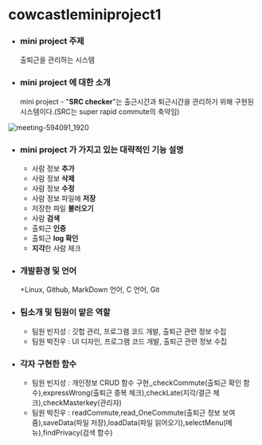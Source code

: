 # cowcastleminiproject1

+ ### mini project 주제
  출퇴근을 관리하는 시스템

+ ### mini project 에 대한 소개
  mini project - "**SRC checker**"는 출근시간과 퇴근시간을 관리하기 위해 구현된 시스템이다.(SRC는 super rapid commute의 축약임)

![meeting-594091_1920](https://user-images.githubusercontent.com/104507267/166092647-9c2ef149-9aa5-4fab-b361-8e2dba1ce23a.jpg)

+ ### mini project 가 가지고 있는 대략적인 기능 설명
  + 사람 정보 **추가**
  + 사람 정보 **삭제**
  + 사람 정보 **수정**
  + 사람 정보 파일에 **저장**
  + 저장한 파일 **불러오기**
  + 사람 **검색**
  + 출퇴근 **인증**
  + 출퇴근 **log 확인**
  + **지각**한 사람 체크

+ ### 개발환경 및 언어
  +Linux, Github, MarkDown 언어, C 언어, Git 

+ ### 팀소개 및 팀원이 맡은 역할
  + 팀원 빈지성 : 깃헙 관리, 프로그램 코드 개발, 출퇴근 관련 정보 수집
  + 팀원 박진우 : UI 디자인, 프로그램 코드 개발, 출퇴근 관련 정보 수집

+ ### 각자 구현한 함수
  + 팀원 빈지성 : 개인정보 CRUD 함수 구현,,checkCommute(출퇴근 확인 함수),expressWrong(출퇴근 중복 체크),checkLate(지각/결근 체크),checkMasterkey(관리자)
  + 팀원 박진우 : readCommute,read_OneCommute(출퇴근 정보 보여줌),saveData(파일 저장),loadData(파일 읽어오기),selectMenu(메뉴),findPrivacy(검색 함수)
